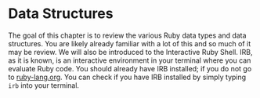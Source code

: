 # Data Structures

The goal of this chapter is to review the various Ruby data types and data structures. You are likely already familiar with a lot of this and so much of it may be review. We will also be introduced to the Interactive Ruby Shell. IRB, as it is known, is an interactive environment in your terminal where you can evaluate Ruby code. You should already have IRB installed; if you do not go to [ruby-lang.org](https://www.ruby-lang.org/en/downloads/). You can check if you have IRB installed by simply typing `irb` into your terminal.
